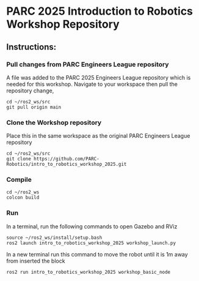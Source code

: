 # PARC 2025 Introduction to Robotics Workshop Repository

## Instructions:

### Pull changes from PARC Engineers League repository

A file was added to the PARC 2025 Engineers League repository which is needed for this workshop. Navigate to your workspace then pull the repository
change,

```
cd ~/ros2_ws/src
git pull origin main

```

### Clone the Workshop repository

Place this in the same workspace as the original PARC Engineers League repository

```
cd ~/ros2_ws/src
git clone https://github.com/PARC-Robotics/intro_to_robotics_workshop_2025.git

```

### Compile

```
cd ~/ros2_ws
colcon build
```

### Run

In a terminal, run the following commands to open Gazebo and RViz

```
source ~/ros2_ws/install/setup.bash
ros2 launch intro_to_robotics_workshop_2025 workshop_launch.py

```

In a new terminal run this command to move the robot until it is 1m away from inserted the block

```
ros2 run intro_to_robotics_workshop_2025 workshop_basic_node

```
